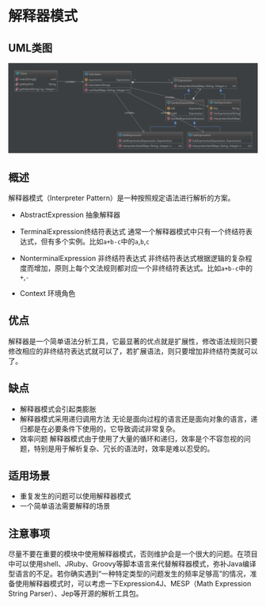 # 解释器模式

## UML类图
![interpreter](../../../../../resources/images/interpreter-uml.png)

## 概述
解释器模式（Interpreter Pattern）是一种按照规定语法进行解析的方案。
 
* AbstractExpression 抽象解释器

* TerminalExpression终结符表达式
通常一个解释器模式中只有一个终结符表达式，但有多个实例。比如`a+b-c`中的`a`,`b`,`c`

* NonterminalExpression 非终结符表达式
非终结符表达式根据逻辑的复杂程度而增加，原则上每个文法规则都对应一个非终结符表达式。比如`a+b-c`中的`+`,`-`

* Context 环境角色

## 优点
解释器是一个简单语法分析工具，它最显著的优点就是扩展性，修改语法规则只要修改相应的非终结符表达式就可以了，若扩展语法，则只要增加非终结符类就可以了。

## 缺点
* 解释器模式会引起类膨胀
* 解释器模式采用递归调用方法
无论是面向过程的语言还是面向对象的语言，递归都是在必要条件下使用的，它导致调试非常复杂。
* 效率问题
解释器模式由于使用了大量的循环和递归，效率是个不容忽视的问题，特别是用于解析复杂、冗长的语法时，效率是难以忍受的。

## 适用场景
* 重复发生的问题可以使用解释器模式
* 一个简单语法需要解释的场景

## 注意事项
尽量不要在重要的模块中使用解释器模式，否则维护会是一个很大的问题。在项目中可以使用shell、JRuby、Groovy等脚本语言来代替解释器模式，弥补Java编译型语言的不足。若你确实遇到“一种特定类型的问题发生的频率足够高”的情况，准备使用解释器模式时，可以考虑一下Expression4J、MESP（Math Expression String Parser）、Jep等开源的解析工具包。